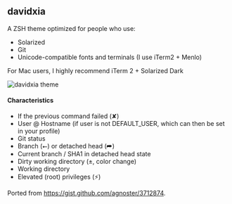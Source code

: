 ## davidxia

A ZSH theme optimized for people who use:

* Solarized
* Git
* Unicode-compatible fonts and terminals (I use iTerm2 + Menlo)

For Mac users, I highly recommend iTerm 2 + Solarized Dark

![davidxia theme](https://f.cloud.github.com/assets/1765209/255379/452c668e-8c0b-11e2-8a8e-d1d13e57d15f.png)


#### Characteristics

* If the previous command failed (✘)
* User @ Hostname (if user is not DEFAULT_USER, which can then be set in your profile)
* Git status
* Branch (⭠) or detached head (➦)
* Current branch / SHA1 in detached head state
* Dirty working directory (±, color change)
* Working directory
* Elevated (root) privileges (⚡)


Ported from https://gist.github.com/agnoster/3712874.

